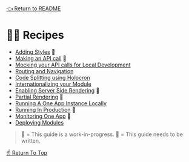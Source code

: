 <!--ONE-DOCS-HIDE start-->
[👈 Return to README](../../README.md)
<!--ONE-DOCS-HIDE end-->

# 👩‍🍳 Recipes

* [Adding Styles](./Adding-Styles.md) 🔨
* [Making an API call](./Making-An-Api-Call.md) 📌
* [Mocking your API calls for Local Development](./Mocking-Api-Calls.md)
* [Routing and Navigation](./Routing-And-Navigation.md)
* [Code Splitting using Holocron](./Code-Splitting-Using-Holocron.md)
* [Internationalizing your Module](./Internationalizing-Your-Module.md)
* [Enabling Server Side Rendering](./Enabling-Serverside-Rendering.md) 📌
* [Partial Rendering](./Partial-Rendering.md) 🔨
* [Running A One App Instance Locally](./Running-One-App-Locally.md)
* [Running In Production](./Running-In-Production.md) 🔨
* [Monitoring One App](./Monitoring-One-App.md) 📌
* [Deploying Modules](./Deploying-Modules.md)

> 🔨 = This guide is a work-in-progress.
> 📌 = This guide needs to be written.

[☝️ Return To Top](#-recipes)
